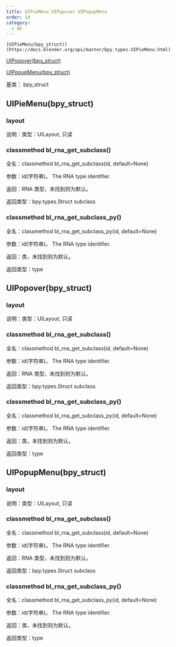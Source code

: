 ```yaml
---
title: UIPieMenu UIPopover UIPopupMenu
order: 14
category:
  - AE
---
```


    [UIPieMenu(bpy_struct)](https://docs.blender.org/api/master/bpy.types.UIPieMenu.html)

[UIPopover(bpy_struct)](https://docs.blender.org/api/master/bpy.types.UIPopover.html)

[UIPopupMenu(bpy_struct)](https://docs.blender.org/api/master/bpy.types.UIPopupMenu.html)

基类： bpy_struct

## UIPieMenu(bpy_struct)

### layout

说明：类型：UILayout, 只读

### classmethod bl_rna_get_subclass()

全名：classmethod bl_rna_get_subclass(id, default=None)

参数：id(字符串)。 The RNA type identifier.

返回：RNA 类型，未找到则为默认。

返回类型：bpy.types.Struct subclass

### classmethod bl_rna_get_subclass_py()

全名：classmethod bl_rna_get_subclass_py(id, default=None)

参数：id(字符串)。 The RNA type identifier.

返回：类，未找到则为默认。

返回类型：type

## UIPopover(bpy_struct)

### layout

说明：类型：UILayout, 只读

### classmethod bl_rna_get_subclass()

全名：classmethod bl_rna_get_subclass(id, default=None)

参数：id(字符串)。 The RNA type identifier.

返回：RNA 类型，未找到则为默认。

返回类型：bpy.types.Struct subclass

### classmethod bl_rna_get_subclass_py()

全名：classmethod bl_rna_get_subclass_py(id, default=None)

参数：id(字符串)。 The RNA type identifier.

返回：类，未找到则为默认。

返回类型：type

## UIPopupMenu(bpy_struct)

### layout

说明：类型：UILayout, 只读

### classmethod bl_rna_get_subclass()

全名：classmethod bl_rna_get_subclass(id, default=None)

参数：id(字符串)。 The RNA type identifier.

返回：RNA 类型，未找到则为默认。

返回类型：bpy.types.Struct subclass

### classmethod bl_rna_get_subclass_py()

全名：classmethod bl_rna_get_subclass_py(id, default=None)

参数：id(字符串)。 The RNA type identifier.

返回：类，未找到则为默认。

返回类型：type
